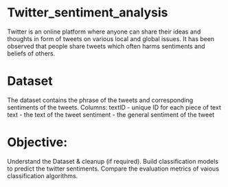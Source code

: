 # Twitter_sentiment_analysis
Twitter is an online platform where anyone can share their ideas and thoughts in form of tweets on various local and global issues. It has been observed that  people share tweets which often harms sentiments and beliefs of others. 

# Dataset
The dataset contains the phrase of the tweets and corresponding sentiments of the tweets.
Columns:
textID - unique ID for each piece of text
text - the text of the tweet
sentiment - the general sentiment of the tweet

# Objective:
Understand the Dataset & cleanup (if required).
Build classification models to predict the twitter sentiments.
Compare the evaluation metrics of vaious classification algorithms.
